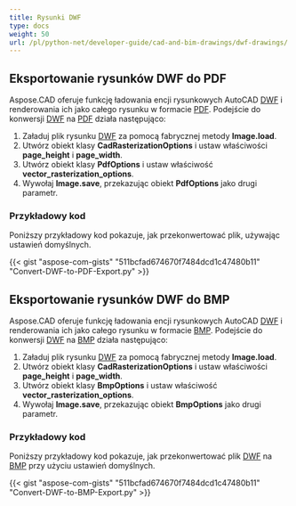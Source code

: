 ```yaml
---
title: Rysunki DWF
type: docs
weight: 50
url: /pl/python-net/developer-guide/cad-and-bim-drawings/dwf-drawings/
---
```


## **Eksportowanie rysunków DWF do PDF**

Aspose.CAD oferuje funkcję ładowania encji rysunkowych AutoCAD [DWF](https://docs.fileformat.com/cad/dwf/) i renderowania ich jako całego rysunku w formacie [PDF](https://docs.fileformat.com/pdf/). Podejście do konwersji [DWF](https://docs.fileformat.com/cad/dwf/) na [PDF](https://docs.fileformat.com/pdf/) działa następująco:

1. Załaduj plik rysunku [DWF](https://docs.fileformat.com/cad/dwf/) za pomocą fabrycznej metody **Image.load**.
1. Utwórz obiekt klasy **CadRasterizationOptions** i ustaw właściwości **page_height** i **page_width**.
1. Utwórz obiekt klasy **PdfOptions** i ustaw właściwość **vector_rasterization_options**.
1. Wywołaj **Image.save**, przekazując obiekt **PdfOptions** jako drugi parametr.

### Przykładowy kod

Poniższy przykładowy kod pokazuje, jak przekonwertować plik, używając ustawień domyślnych.

{{< gist "aspose-com-gists" "511bcfad674670f7484dcd1c47480b11" "Convert-DWF-to-PDF-Export.py" >}}

## **Eksportowanie rysunków DWF do BMP**

Aspose.CAD oferuje funkcję ładowania encji rysunkowych AutoCAD [DWF](https://docs.fileformat.com/cad/dwf/) i renderowania ich jako całego rysunku w formacie [BMP](https://docs.fileformat.com/image/bmp/). Podejście do konwersji [DWF](https://docs.fileformat.com/cad/dwf/) na [BMP](https://docs.fileformat.com/image/bmp/) działa następująco:

1. Załaduj plik rysunku [DWF](https://docs.fileformat.com/cad/dwf/) za pomocą fabrycznej metody **Image.load**.
1. Utwórz obiekt klasy **CadRasterizationOptions** i ustaw właściwości **page_height** i **page_width**.
1. Utwórz obiekt klasy **BmpOptions** i ustaw właściwość **vector_rasterization_options**.
1. Wywołaj **Image.save**, przekazując obiekt **BmpOptions** jako drugi parametr.

### Przykładowy kod

Poniższy przykładowy kod pokazuje, jak przekonwertować plik [DWF](https://docs.fileformat.com/cad/dwf/) na [BMP](https://docs.fileformat.com/image/bmp/) przy użyciu ustawień domyślnych.

{{< gist "aspose-com-gists" "511bcfad674670f7484dcd1c47480b11" "Convert-DWF-to-BMP-Export.py" >}}
